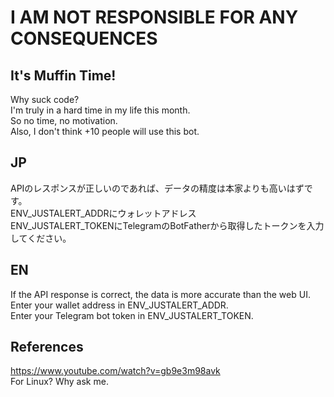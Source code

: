 # I AM NOT RESPONSIBLE FOR ANY CONSEQUENCES

## It's Muffin Time!
Why suck code?  
I'm truly in a hard time in my life this month.  
So no time, no motivation.  
Also, I don't think +10 people will use this bot.

## JP
APIのレスポンスが正しいのであれば、データの精度は本家よりも高いはずです。  
ENV_JUSTALERT_ADDRにウォレットアドレス  
ENV_JUSTALERT_TOKENにTelegramのBotFatherから取得したトークンを入力してください。

## EN
If the API response is correct, the data is more accurate than the web UI.  
Enter your wallet address in ENV_JUSTALERT_ADDR.  
Enter your Telegram bot token in ENV_JUSTALERT_TOKEN.

## References
https://www.youtube.com/watch?v=gb9e3m98avk  
For Linux? Why ask me.